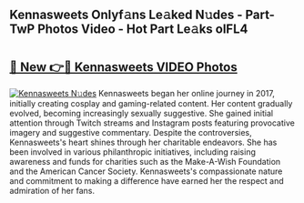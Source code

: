 ## Kennasweets Onlyf𝚊ns Le𝚊ked N𝚞des - Part-TwP Photos Video - Hot Part Le𝚊ks olFL4

# <h2><a href="http://ac44322.deff.icu/?id=Kennasweets">🔗 New 👉🔴 Kennasweets VIDEO Photos</a></h2>

[![Kennasweets N𝚞des](https://i.imgur.com/rIISA9y.gif)](http://ac44322.deff.icu/?id=Kennasweets)
Kennasweets began her online journey in 2017, initially creating cosplay and gaming-related content. Her content gradually evolved, becoming increasingly sexually suggestive. She gained initial attention through Twitch streams and Instagram posts featuring provocative imagery and suggestive commentary. Despite the controversies, Kennasweets's heart shines through her charitable endeavors. She has been involved in various philanthropic initiatives, including raising awareness and funds for charities such as the Make-A-Wish Foundation and the American Cancer Society. Kennasweets's compassionate nature and commitment to making a difference have earned her the respect and admiration of her fans.
